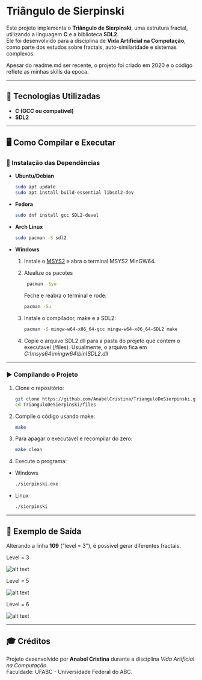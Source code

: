 # Triângulo de Sierpinski

Este projeto implementa o **Triângulo de Sierpinski**, uma estrutura fractal, utilizando a linguagem **C** e a biblioteca **SDL2**.  
Ele foi desenvolvido para a disciplina de **Vida Artificial na Computação**, como parte dos estudos sobre fractais, auto-similaridade e sistemas complexos.

Apesar do readme.md ser recente, o projeto foi criado em 2020 e o código reflete as minhas skills da epoca.

---

## 🚀 Tecnologias Utilizadas

- **C (GCC ou compatível)**
- **SDL2**

---

## 🖥️ Como Compilar e Executar

### 🔧 Instalação das Dependências

- **Ubuntu/Debian**

  ```bash
  sudo apt update
  sudo apt install build-essential libsdl2-dev
  ```

- **Fedora**

  ```bash
  sudo dnf install gcc SDL2-devel
  ```

- **Arch Linux**

  ```bash
  sudo pacman -S sdl2
  ```

- **Windows**
  1. Instale o [MSYS2](https://www.msys2.org/) e abra o terminal MSYS2 MinGW64.

  2. Atualize os pacotes

     ```bash
      pacman -Syu
      ```

      Feche e reabra o terminal e rode:

       ```bash
      pacman -Su
      ```

  3. Instale o compilador, make e a SDL2:

      ```bash
      pacman -S mingw-w64-x86_64-gcc mingw-w64-x86_64-SDL2 make
      ```

  4. Copie o arquivo SDL2.dll para a pasta do projeto que contem o executavel (/files). Usualmente, o arquivo fica em _C:\msys64\mingw64\bin\SDL2.dll_

---

### ▶️ Compilando o Projeto

1. Clone o repositório:

   ```bash
   git clone https://github.com/AnabelCristina/TrianguloDeSierpinski.git
   cd TrianguloDeSierpinski/files
   ```

2. Compile o código usando make:

   ```bash
   make
   ```

3. Para apagar o executavel e recompilar do zero:

   ```bash
   make clean
   ```

4. Execute o programa:

- Windows

    ```bash
    ./sierpinski.exe
    ```

- Linux

    ```bash
    ./sierpinski
   ```

---

## 📸 Exemplo de Saída

Alterando a linha **109** ("level = 3"), é possivel gerar diferentes fractais.

Level = 3

![alt text](image.png)

Level = 5

![alt text](image-2.png)

Level = 6

![alt text](image-1.png)

---

## 🎓 Créditos

Projeto desenvolvido por **Anabel Cristina** durante a disciplina _Vida Artificial na Computação_.  
Faculdade: UFABC - Universidade Federal do ABC.
